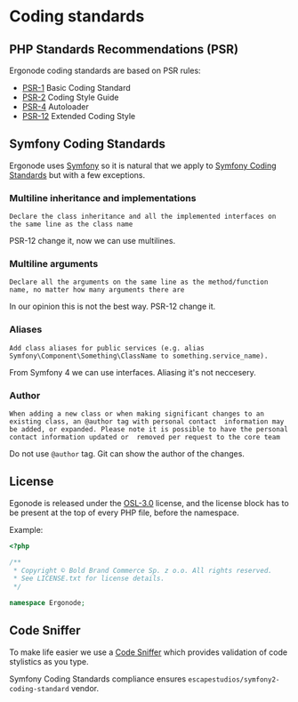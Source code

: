 # Coding standards

## PHP Standards Recommendations (PSR)

Ergonode coding standards are based on PSR rules:

* [PSR-1](https://www.php-fig.org/psr/psr-1/) Basic Coding Standard
* [PSR-2](https://www.php-fig.org/psr/psr-2/) Coding Style Guide
* [PSR-4](https://www.php-fig.org/psr/psr-4/) Autoloader
* [PSR-12](https://www.php-fig.org/psr/psr-12/) Extended Coding Style

## Symfony Coding Standards

Ergonode uses [Symfony](https://symfony.com/) so it is natural that we apply to 
[Symfony Coding Standards](https://symfony.com/doc/4.3/contributing/code/standards.html) but with a few exceptions.

### Multiline inheritance and implementations

``
Declare the class inheritance and all the implemented interfaces on the same line as the class name
``

PSR-12 change it, now we can use multilines.

### Multiline arguments

``
Declare all the arguments on the same line as the method/function name, no matter how many arguments there are
``

In our opinion this is not the best way. PSR-12 change it.

### Aliases

``
Add class aliases for public services (e.g. alias Symfony\Component\Something\ClassName to something.service_name).
``

From Symfony 4 we can use interfaces. Aliasing it's not neccesery.

### Author

``
When adding a new class or when making significant changes to an existing class, an @author tag with personal contact 
information may be added, or expanded. Please note it is possible to have the personal contact information updated or 
removed per request to the core team
``

Do not use `@author` tag. Git can show the author of the changes.

## License

Egonode is released under the [OSL-3.0](https://opensource.org/licenses/osl-3.0.php) license, and the license block has 
to be present at the top of every PHP file, before the namespace.

Example:
```php
<?php

/**
 * Copyright © Bold Brand Commerce Sp. z o.o. All rights reserved.
 * See LICENSE.txt for license details.
 */

namespace Ergonode;
```

## Code Sniffer

To make life easier we use a [Code Sniffer](https://github.com/squizlabs/PHP_CodeSniffer) which provides validation 
of code stylistics as you type.
 
Symfony Coding Standards compliance ensures `escapestudios/symfony2-coding-standard` vendor.
